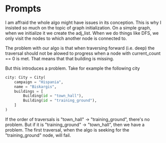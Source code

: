 <!-- markdownlint-disable MD013 -->
<!-- markdownlint-disable MD029 -->
# Prompts

I am affraid the whole algo might have issues in its conception. This is why I insisted so much on the topic of graph
initialization. On a simple graph, when we initialize it we create the adj_list. When we do things like DFS, we only visit the nodes to which another node is connected to.

The problem with our algo is that when traversing forward (i.e. deep) the traversal should not be alowed to progress when a node with current_count == 0 is met. That means that that building is missing.

But this introduces a problem. Take for example the following city

```python
city: City = City(
    campaign = "Hispania",
    name = "Biskargis",
    buildings = [
        Building(id = "town_hall"),
        Building(id = "training_ground"),
    ]
)
```

If the order of traversals is "town_hall" -> "training_ground", there's no problem. But if it is "training_ground" -> "town_hall", then we have a problem. The first traversal, when the algo is seeking for the "training_ground" node, will fail.
